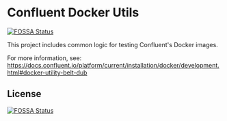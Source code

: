 # Confluent Docker Utils
[![FOSSA Status](https://app.fossa.com/api/projects/git%2Bgithub.com%2Fconfluentinc%2Fconfluent-docker-utils.svg?type=shield)](https://app.fossa.com/projects/git%2Bgithub.com%2Fconfluentinc%2Fconfluent-docker-utils?ref=badge_shield)


This project includes common logic for testing Confluent's Docker images.

For more information, see: https://docs.confluent.io/platform/current/installation/docker/development.html#docker-utility-belt-dub


## License
[![FOSSA Status](https://app.fossa.com/api/projects/git%2Bgithub.com%2Fconfluentinc%2Fconfluent-docker-utils.svg?type=large)](https://app.fossa.com/projects/git%2Bgithub.com%2Fconfluentinc%2Fconfluent-docker-utils?ref=badge_large)
